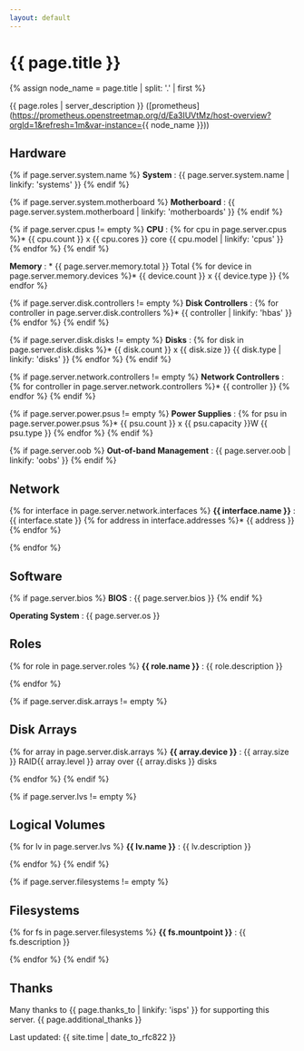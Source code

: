 ```yaml
---
layout: default
---
```


# {{ page.title }}

{% assign node_name = page.title | split: '.' | first %}

{{ page.roles | server_description }} ([prometheus](https://prometheus.openstreetmap.org/d/Ea3IUVtMz/host-overview?orgId=1&refresh=1m&var-instance={{ node_name }}))

## Hardware

{% if page.server.system.name %}
**System**
: {{ page.server.system.name | linkify: 'systems' }}
{% endif %}

{% if page.server.system.motherboard %}
**Motherboard**
: {{ page.server.system.motherboard | linkify: 'motherboards' }}
{% endif %}

{% if page.server.cpus != empty %}
**CPU**
: {% for cpu in page.server.cpus %}* {{ cpu.count }} x {{ cpu.cores }} core {{ cpu.model | linkify: 'cpus' }}
  {% endfor %}
{% endif %}

**Memory**
: * {{ page.server.memory.total }} Total
  {% for device in page.server.memory.devices %}* {{ device.count }} x {{ device.type }}
  {% endfor %}

{% if page.server.disk.controllers != empty %}
**Disk Controllers**
: {% for controller in page.server.disk.controllers %}* {{ controller | linkify: 'hbas' }}
  {% endfor %}
{% endif %}

{% if page.server.disk.disks != empty %}
**Disks**
: {% for disk in page.server.disk.disks %}* {{ disk.count }} x {{ disk.size }} {{ disk.type | linkify: 'disks' }}
  {% endfor %}
{% endif %}

{% if page.server.network.controllers != empty %}
**Network Controllers**
: {% for controller in page.server.network.controllers %}* {{ controller }}
  {% endfor %}
{% endif %}

{% if page.server.power.psus != empty %}
**Power Supplies**
: {% for psu in page.server.power.psus %}* {{ psu.count }} x {{ psu.capacity }}W {{ psu.type }}
  {% endfor %}
{% endif %}

{% if page.server.oob %}
**Out-of-band Management**
: {{ page.server.oob | linkify: 'oobs' }}
{% endif %}

## Network

{% for interface in page.server.network.interfaces %}
**{{ interface.name }}**
: {{ interface.state }}
  {% for address in interface.addresses %}* {{ address }}
  {% endfor %}

{% endfor %}

## Software

{% if page.server.bios %}
**BIOS**
: {{ page.server.bios }}
{% endif %}

**Operating System**
: {{ page.server.os }}

## Roles

{% for role in page.server.roles %}
**{{ role.name }}**
: {{ role.description }}

{% endfor %}

{% if page.server.disk.arrays != empty %}
## Disk Arrays
{% for array in page.server.disk.arrays %}
**{{ array.device }}**
: {{ array.size }} RAID{{ array.level }} array over {{ array.disks }} disks

{% endfor %}
{% endif %}

{% if page.server.lvs != empty %}
## Logical Volumes

{% for lv in page.server.lvs %}
**{{ lv.name }}**
: {{ lv.description }}

{% endfor %}
{% endif %}

{% if page.server.filesystems != empty %}
## Filesystems

{% for fs in page.server.filesystems %}
**{{ fs.mountpoint }}**
: {{ fs.description }}

{% endfor %}
{% endif %}

## Thanks

Many thanks to {{ page.thanks_to | linkify: 'isps' }} for supporting this server. {{ page.additional_thanks }}

Last updated: {{ site.time | date_to_rfc822 }}
